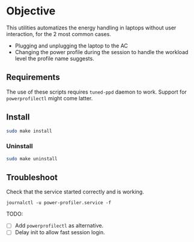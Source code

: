 # Objective
This utilities automatizes the energy handling in laptops without user interaction, for the 2 most common cases.
- Plugging and unplugging the laptop to the AC
- Changing the power profile during the session to handle the workload level the profile name suggests.

## Requirements
The use of these scripts requires `tuned-ppd` daemon to work.
Support for `powerprofilectl` might come latter.

## Install
```sh
sudo make install
```

### Uninstall
```sh
sudo make uninstall
```

## Troubleshoot
Check that the service started correctly and is working.
```
journalctl -u power-profiler.service -f
```

TODO:
- [ ] Add `powerprofilectl` as alternative.
- [ ] Delay init to allow fast session login.
